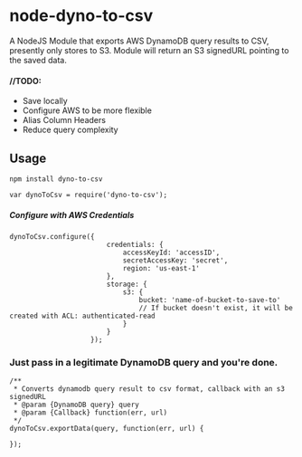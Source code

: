 node-dyno-to-csv
================

A NodeJS Module that exports AWS DynamoDB query results to CSV, presently only stores to S3.
Module will return an S3 signedURL pointing to the saved data.

#### //TODO: 
* Save locally
* Configure AWS to be more flexible
* Alias Column Headers
* Reduce query complexity

Usage
------

```
npm install dyno-to-csv
```


```
var dynoToCsv = require('dyno-to-csv'); 
```
##### Configure with AWS Credentials
```
dynoToCsv.configure({
                        credentials: {
                            accessKeyId: 'accessID',
                            secretAccessKey: 'secret',
                            region: 'us-east-1'
                        },
                        storage: {
                            s3: {
                                bucket: 'name-of-bucket-to-save-to' 
                                // If bucket doesn't exist, it will be created with ACL: authenticated-read 
                            }
                        }
                    });
```


### Just pass in a legitimate DynamoDB query and you're done.
```
/**
 * Converts dynamodb query result to csv format, callback with an s3 signedURL
 * @param {DynamoDB query} query 
 * @param {Callback} function(err, url)
 */
dynoToCsv.exportData(query, function(err, url) {

});
```